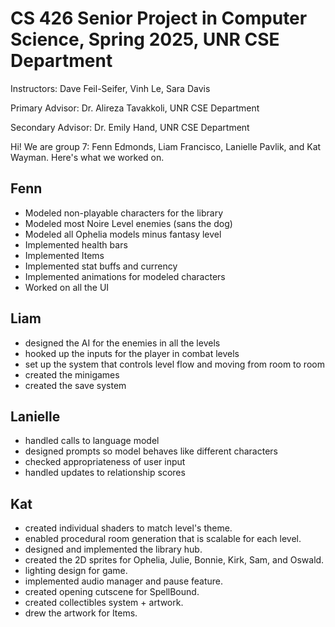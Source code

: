 # CS 426 Senior Project in Computer Science, Spring 2025, UNR CSE Department

Instructors: 		Dave Feil-Seifer, Vinh Le, Sara Davis

Primary Advisor: 	Dr. Alireza Tavakkoli, UNR CSE Department

Secondary Advisor:	Dr. Emily Hand, UNR CSE Department


Hi! We are group 7: Fenn Edmonds, Liam Francisco, Lanielle Pavlik, and Kat Wayman. Here's what we worked on.

## Fenn
- Modeled non-playable characters for the library
- Modeled most Noire Level enemies (sans the dog)
- Modeled all Ophelia models minus fantasy level
- Implemented health bars
- Implemented Items
- Implemented stat buffs and currency
- Implemented animations for modeled characters
- Worked on all the UI

## Liam
- designed the AI for the enemies in all the levels
- hooked up the inputs for the player in combat levels
- set up the system that controls level flow and moving from room to room
- created the minigames
- created the save system

## Lanielle
- handled calls to language model
- designed prompts so model behaves like different characters
- checked appropriateness of user input
- handled updates to relationship scores

## Kat
- created individual shaders to match level's theme.
- enabled procedural room generation that is scalable for each level.
- designed and implemented the library hub.
- created the 2D sprites for Ophelia, Julie, Bonnie, Kirk, Sam, and Oswald.
- lighting design for game.
- implemented audio manager and pause feature.
- created opening cutscene for SpellBound.
- created collectibles system + artwork.
- drew the artwork for Items.
